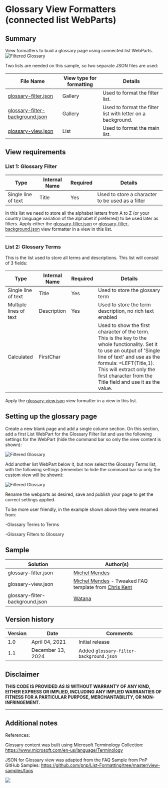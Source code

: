 # Glossary View Formatters (connected list WebParts)

## Summary
View formatters to buid a glossary page using connected list WebParts.
![Filtered Glossary](./assets/filteredGlossary.gif)

Two lists are needed on this sample, so two separate JSON files are used:

File Name|View type for formatting|Details
---------|---------|--------
[glossary-filter.json](./glossary-filter.json)|Gallery|Used to format the filter list.
[glossary-filter-background.json](./glossary-filter-background.json)|Gallery|Used to format the filter list with letter on a background.
[glossary-view.json](./glossary-view.json)|List|Used to format the main list.

## View requirements

### List 1: Glossary Filter

Type|Internal Name|Required|Details
-----|----------|--------|--------
Single line of text|Title|Yes|Used to store a character to be used as a filter


In this list we need to store all the alphabet letters from A to Z (or your country language variation of the alphabet if preferred) to be used later as filters.
Apply either the [glossary-filter.json](./glossary-filter.json) or [glossary-filter-background.json](./glossary-filter-background.json) view formatter in a view in this list.

---
### List 2: Glossary Terms
This is the list used to store all terms and descriptions. This list will consist of 3 fields:

Type|Internal Name|Required|Details
-----|----------|--------|--------
Single line of text|Title|Yes|Used to store the glossary term
Multiple lines of text| Description|Yes|Used to store the term description, no rich text enabled
Calculated|FirstChar| |Used to show the first character of the term. This is the key to the whole functionality. Set it to use an output of 'Single line of text' and use as the formula: =LEFT(Title,1). This will extract only the first character from the Title field and use it as the value.

Apply the [glossary-view.json](./glossary-view.json) view formatter in a view in this list.

## Setting up the glossary page

Create a new blank page and add a single column section.
On this section, add a first List WebPart for the Glossary Filter list and use the following settings for the WebPart (hide the command bar so only the view content is shown):

![Filtered Glossary](./assets/gFilterWPSetup.png)

Add another list WebPart below it, but now select the Glossary Terms list, with the following settings (remember to hide the command bar so only the custom view will be shown):

![Filtered Glossary](./assets/gTermsWPSetup.png)

Rename the webparts as desired, save and publish your page to get the correct settings applied.

To be more user friendly, in the example shown above they were renamed from:

-Glossary Terms to Terms

-Glossary Filters to Glossary


## Sample

Solution|Author(s)
--------|---------
glossary-filter.json | [Michel Mendes](https://github.com/michelcarlo)
glossary-view.json | [Michel Mendes](https://github.com/michelcarlo) - Tweaked FAQ template from [Chris Kent](https://github.com/theChrisKent)
glossary-filter-background.json | [Watana](https://github.com/watana2)

## Version history

Version|Date|Comments
-------|----|--------
1.0|April 04, 2021|Initial release
1.1|December 13, 2024|Added `glossary-filter-background.json`

## Disclaimer
**THIS CODE IS PROVIDED *AS IS* WITHOUT WARRANTY OF ANY KIND, EITHER EXPRESS OR IMPLIED, INCLUDING ANY IMPLIED WARRANTIES OF FITNESS FOR A PARTICULAR PURPOSE, MERCHANTABILITY, OR NON-INFRINGEMENT.**

---

## Additional notes

References:

Glossary content was built using Microsoft Terminology Collection:
https://www.microsoft.com/en-us/language/Terminology

JSON for Glossary view was adapted from the FAQ Sample from PnP GitHub Samples:
https://github.com/pnp/List-Formatting/tree/master/view-samples/faqs


<img src="https://telemetry.sharepointpnp.com/sp-dev-list-formatting/view-samples/readme-template" />
